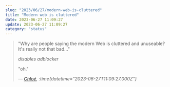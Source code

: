 ```yaml
---
slug: "2023/06/27/modern-web-is-cluttered"
title: "Modern web is cluttered"
date: 2023-06-27 11:09:27
update: 2023-06-27 11:09:27
category: "status"
---
```


> "Why are people saying the modern Web is cluttered and unuseable? It's really not that bad..."
>
> _disables adblocker_
>
> "oh."
>
> <cite>&mdash; [Chloé](https://mastodon.social/@carotte/110617398735423428), :time{datetime="2023-06-27T11:09:27.000Z"}</cite>

